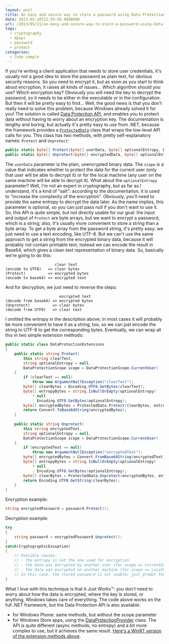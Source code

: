 ```yaml
---
layout: post
title: An easy and secure way to store a password using Data Protection API
date: 2013-05-20T22:59:50.0000000
url: /2013/05/21/an-easy-and-secure-way-to-store-a-password-using-data-protection-api/
tags:
  - cryptography
  - dpapi
  - password
  - protect
categories:
  - Code sample
---
```


If you're writing a client application that needs to store user credentials, it's usually not a good idea to store the password as plain text, for obvious security reasons. So you need to encrypt it, but as soon as you start to think about encryption, it raises all kinds of issues... Which algorithm should you use? Which encryption key? Obviously you will need the key to decrypt the password, so it needs to be either in the executable or in the configuration. But then it will be pretty easy to find...  Well, the good news is that you don't really need to solve this problem, because Windows already solved it for you! The solution is called [Data Protection API](http://msdn.microsoft.com/en-us/library/ms995355.aspx), and enables you to protect data without having to worry about an encryption key. The documentation is lengthy and boring, but actually it's pretty easy to use from .NET, because the framework provides a [`ProtectedData`](http://msdn.microsoft.com/en-us/library/system.security.cryptography.protecteddata.aspx) class that wraps the low-level API calls for you.  This class has two methods, with pretty self-explanatory names: `Protect` and `Unprotect`:  
```csharp
public static byte[] Protect(byte[] userData, byte[] optionalEntropy, DataProtectionScope scope);
public static byte[] Unprotect(byte[] encryptedData, byte[] optionalEntropy, DataProtectionScope scope);
```
  The `userData` parameter is the plain, unencrypted binary data. The `scope` is a value that indicates whether to protect the data for the current user (only that user will be able to decrypt it) or for the local machine (any user on the same machine will be able to decrypt it). What about the `optionalEntropy` parameter? Well, I'm not an expert in cryptography, but as far as I understand, it's a kind of "salt": according to the documentation, it is used to "increase the complexity of the encryption". Obviously, you'll need to provide the same entropy to decrypt the data later. As the name implies, this parameter is optional, so you can just pass null if you don't want to use it.  So, this API is quite simple, but not directly usable for our goal: the input and output of `Protect` are byte arrays, but we want to encrypt a password, which is a string; also, it's usually more convenient to store a string than a byte array. To get a byte array from the password string, it's pretty easy: we just need to use a text encoding, like UTF-8. But we can't use the same approach to get a string from the encrypted binary data, because it will probably not contain printable text; instead we can encode the result in Base64, which gives a clean text representation of binary data. So, basically we're going to do this:  
```
                      clear text
(encode to UTF8)   => clear bytes
(Protect)          => encrypted bytes
(encode to base64) => encrypted text
```
  And for decryption, we just need to reverse the steps:  
```
                        encrypted text
(decode from base64) => encrypted bytes
(Unprotect)          => clear bytes
(decode from UTF8)   => clear text
```
  I omitted the entropy in the description above; in most cases it will probably be more convenient to have it as a string, too, so we can just encode the string to UTF-8 to get the corresponding bytes.  Eventually, we can wrap all this in two simple extension methods:  
```csharp
public static class DataProtectionExtensions
{
    public static string Protect(
        this string clearText,
        string optionalEntropy = null,
        DataProtectionScope scope = DataProtectionScope.CurrentUser)
    {
        if (clearText == null)
            throw new ArgumentNullException("clearText");
        byte[] clearBytes = Encoding.UTF8.GetBytes(clearText);
        byte[] entropyBytes = string.IsNullOrEmpty(optionalEntropy)
            ? null
            : Encoding.UTF8.GetBytes(optionalEntropy);
        byte[] encryptedBytes = ProtectedData.Protect(clearBytes, entropyBytes, scope);
        return Convert.ToBase64String(encryptedBytes);
    }
    
    public static string Unprotect(
        this string encryptedText,
        string optionalEntropy = null,
        DataProtectionScope scope = DataProtectionScope.CurrentUser)
    {
        if (encryptedText == null)
            throw new ArgumentNullException("encryptedText");
        byte[] encryptedBytes = Convert.FromBase64String(encryptedText);
        byte[] entropyBytes = string.IsNullOrEmpty(optionalEntropy)
            ? null
            : Encoding.UTF8.GetBytes(optionalEntropy);
        byte[] clearBytes = ProtectedData.Unprotect(encryptedBytes, entropyBytes, scope);
        return Encoding.UTF8.GetString(clearBytes);
    }
}
```
  Encryption example:  
```csharp
string encryptedPassword = password.Protect();
```
  Decryption example:  
```csharp
try
{
    string password = encryptedPassword.Unprotect();
}
catch(CryptographicException)
{
    // Possible causes:
    // - the entropy is not the one used for encryption
    // - the data was encrypted by another user (for scope == CurrentUser)
    // - the data was encrypted on another machine (for scope == LocalMachine)
    // In this case, the stored password is not usable; just prompt the user to enter it again.
}
```
  What I love with this technique is that it Just Works™: you don't need to worry about how the data is encrypted, where the key is stored, or anything, Windows takes care of everything.  The code above works on the full .NET framework, but the Data Protection API is also available:  
- for Windows Phone: same methods, but without the scope parameter
- for Windows Store apps, using the [DataProtectionProvider](http://msdn.microsoft.com/en-us/library/windows/apps/windows.security.cryptography.dataprotection.dataprotectionprovider) class. The API is quite different (async methods, no entropy) and a bit more complex to use, but it achieves the same result. [Here's a WinRT version of the extension methods above](https://gist.github.com/thomaslevesque/5652991).


